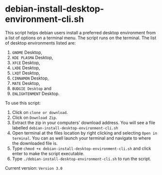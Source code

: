 # debian-install-desktop-environment-cli.sh

This script helps debian users install a preferred desktop environment from a list of options on a terminal menu. The script runs on the terminal. The list of desktop environments listed are:
  1. `GNOME` Desktop,
  2. `KDE PLASMA` Desktop,
  3. `XFCE` Desktop,
  4. `LXDE` Desktop,
  5. `LXQT` Desktop,
  6. `CINNAMON` Desktop,
  7. `MATE` Desktop,
  8. `BUDGIE Desktop` and
  9. `ENLIGHTENMENT` Desktop.


To use this script:
  1. Click on `clone or download`.
  2. Click on `Download Zip`.
  3. Extract the zip in your computers' download address. You will see a file labelled `debian-install-desktop-environment-cli.sh`
  4. Open terminal at the files location by right clicking and selecting `Open in terminal`. You can as well launch your terminal and navigate to where the downloaded file is.
  5. Type `chmod +x debian-install-desktop-environment-cli.sh` and click enter to make the script executable.
  6. Type `./debian-install-desktop-environment-cli.sh` to run the script.


Current version: `Version 3.0`
